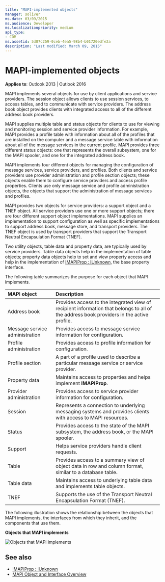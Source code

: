 ```yaml
---
title: "MAPI-implemented objects"
manager: soliver
ms.date: 03/09/2015
ms.audience: Developer
ms.localizationpriority: medium
api_type:
- COM
ms.assetid: 5d07c259-0ceb-4ea5-98b4-b01720edfe2a
description: "Last modified: March 09, 2015"
---
```


# MAPI-implemented objects
  
**Applies to**: Outlook 2013 | Outlook 2016 
  
MAPI implements several objects for use by client applications and service providers. The session object allows clients to use session services, to access tables, and to communicate with service providers. The address book object provides clients with integrated access to all of the different address book providers. 
  
MAPI supplies multiple table and status objects for clients to use for viewing and monitoring session and service provider information. For example, MAPI provides a profile table with information about all of the profiles that are installed on the computer and a message service table with information about all of the message services in the current profile. MAPI provides three different status objects: one that represents the overall subsystem, one for the MAPI spooler, and one for the integrated address book. 
  
MAPI implements four different objects for managing the configuration of message services, service providers, and profiles. Both clients and service providers use provider administration and profile section objects; these objects enable them to configure service providers and access profile properties. Clients use only message service and profile administration objects, the objects that support the administration of message services and profiles. 
  
MAPI provides two objects for service providers: a support object and a TNEF object. All service providers use one or more support objects; there are four different support object implementations. MAPI supplies an implementation to support configuration as well as specific implementations to support address book, message store, and transport providers. The TNEF object is used by transport providers that support the Transport Neutral Encapsulation Format (TNEF).
  
Two utility objects, table data and property data, are typically used by service providers. Table data objects help in the implementation of table objects; property data objects help to set and view property access and help in the implementation of [IMAPIProp : IUnknown](imapipropiunknown.md), the base property interface. 
  
The following table summarizes the purpose for each object that MAPI implements.
  
|**MAPI object**|**Description**|
|:-----|:-----|
|Address book  <br/> |Provides access to the integrated view of recipient information that belongs to all of the address book providers in the active profile. |
|Message service administration  <br/> |Provides access to message service information for configuration. |
|Profile administration  <br/> |Provides access to profile information for configuration. |
|Profile section  <br/> |A part of a profile used to describe a particular message service or service provider. |
|Property data  <br/> |Maintains access to properties and helps implement **IMAPIProp**. |
|Provider administration  <br/> |Provides access to service provider information for configuration. |
|Session  <br/> |Represents a connection to underlying messaging systems and provides clients with access to MAPI resources. |
|Status  <br/> |Provides access to the state of the MAPI subsystem, the address book, or the MAPI spooler. |
|Support  <br/> |Helps service providers handle client requests. |
|Table  <br/> |Provides access to a summary view of object data in row and column format, similar to a database table. |
|Table data  <br/> |Maintains access to underlying table data and implements table objects. |
|TNEF  <br/> |Supports the use of the Transport Neutral Encapsulation Format (TNEF). |
   
The following illustration shows the relationship between the objects that MAPI implements, the interfaces from which they inherit, and the components that use them. 
  
**Objects that MAPI implements**
  
![Objects that MAPI implements](media/amapi_68.gif "Objects that MAPI implements")
  
## See also

- [IMAPIProp : IUnknown](imapipropiunknown.md)
- [MAPI Object and Interface Overview](mapi-object-and-interface-overview.md)


